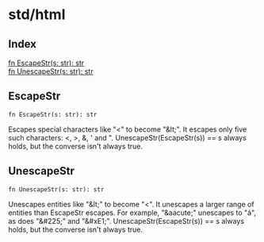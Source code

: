 # std/html

## Index

[fn EscapeStr\(s: str\): str](#escapestr)\
[fn UnescapeStr\(s: str\): str](#unescapestr)



## EscapeStr
```jule
fn EscapeStr(s: str): str
```
Escapes special characters like &#34;&lt;&#34; to become &#34;&amp;lt;&#34;\. It escapes only five such characters: &lt;, &gt;, &amp;, &#39; and &#34;\. UnescapeStr\(EscapeStr\(s\)\) == s always holds, but the converse isn&#39;t always true\.

## UnescapeStr
```jule
fn UnescapeStr(s: str): str
```
Unescapes entities like &#34;&amp;lt;&#34; to become &#34;&lt;&#34;\. It unescapes a larger range of entities than EscapeStr escapes\. For example, &#34;&amp;aacute;&#34; unescapes to &#34;á&#34;, as does &#34;&amp;\#225;&#34; and &#34;&amp;\#xE1;&#34;\. UnescapeStr\(EscapeStr\(s\)\) == s always holds, but the converse isn&#39;t always true\.